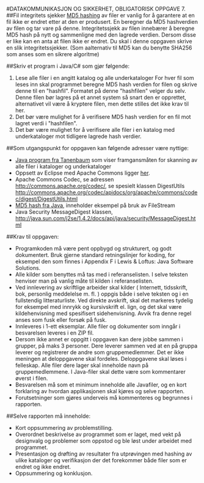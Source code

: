 #DATAKOMMUNIKASJON OG SIKKERHET, OBLIGATORISK OPPGAVE 7.
##Fil integritets sjekker
[MD5 hashing](http://en.wikipedia.org/wiki/MD5) av filer er vanlig for &aring; garantere at en fil ikke er endret etter at den er produsert. En beregner da MD5 hashverdien av filen og tar vare p&aring; denne. Integritetssjekk av filen inneb&aelig;rer &aring; beregne MD5 hash p&aring; nytt og sammenligne med den lagrede verdien. Dersom disse er like kan en anta at filen ikke er endret. Du skal i denne oppgaven skrive en slik integritetssjekker. (Som aalternativ til MD5 kan du benytte SHA256 som anses som en sikrere algoritme)

##Skriv et program i Java/C# som gj&oslash;r f&oslash;lgende:

1. Lese alle filer i en angitt katalog og alle underkataloger For hver fil som leses inn skal programmet beregne MD5 hash verdien for filen og skrive denne til en "hashfil". Formatet p&aring; denne "hashfilen" velger du selv. Denne filen b&oslash;r lagres p&aring; et annet system s&aring; snart den er opprettet, alternativet vil v&aelig;re &aring; kryptere filen, men dette stilles det ikke krav til her.
1. Det b&oslash;r v&aelig;re mulighet for &aring; verifisere MD5 hash verdien for en fil mot lagret verdi i "hashfilen".
1. Det b&oslash;r v&aelig;re mulighet for &aring; verifisere alle filer i en katalog med underkataloger mot tidligere lagrede hash verdier.

##Som utgangspunkt for oppgaven kan f&oslash;lgende adresser v&aelig;re nyttige:

* [Java program fra Tanenbaum](http://kark.hin.no/opsys/tanenbaum/java/ExecutableFiles.java) som viser framgansm&aring;ten for skanning av alle filer i kataloger og underkataloger
* Oppsett av Eclipse med Apache Commons ligger [her](http://kark.hin.no/sikkerhet/filehash/oblig2_tips.html).
* Apache Commons Codec, se adressen http://commons.apache.org/codec/, se spesielt klassen DigestUtils http://commons.apache.org/codec/apidocs/org/apache/commons/codec/digest/DigestUtils.html
* [MD5 hash fra Java](http://www.oreilly.com/catalog/javacrypt/chapter/ch06.html#33393), inneholder eksempel p&aring; bruk av FileStream
* Java Security MessageDigest klassen, http://java.sun.com/j2se/1.4.2/docs/api/java/security/MessageDigest.html

##Krav til oppgaven:

* Programkoden m&aring; v&aelig;re pent oppbygd og strukturert, og godt dokumentert. Bruk gjerne standard retningslinjer for koding, for eksempel den som finnes i Appendix F i Lewis & Loftus: Java Software Solutions.
* Alle kilder som benyttes m&aring; tas med i referanselisten. I selve teksten henviser man p&aring; vanlig m&aring;te til kilden i referanselisten.
* Ved innlevering av skriftlige arbeider skal kilder ( Internett, tidsskrift, bok, personlig meddelelse m. fl. ) oppgis b&aring;de i selve teksten og i en fullstendig litteraturliste.  Ved direkte avskrift, skal det markeres tydelig for eksempel med innrykk og kursivskrift el. lign, og det skal v&aelig;re kildehenvisning med spesifisert sidehenvisning. Avvik fra denne regel anses som fusk eller fors&oslash;k p&aring; fusk.
* Innleveres i 1-ett eksemplar. Alle filer og dokumenter som inng&aring;r i besvarelsen leveres i en ZIP fil.
* Dersom ikke annet er oppgitt i oppgaven kan dere jobbe sammen i grupper, p&aring; maks 3 personer. Dere leverer sammen ved at en p&aring; gruppa leverer og registrerer de andre som gruppemedlemmer. Det er ikke meningen at deloppgavene skal fordeles. Deloppgavene skal l&oslash;ses i felleskap. Alle filer dere lager skal inneholde navn p&aring; gruppemedlemmene. I Java-filer skal dette v&aelig;re som kommentarer &oslash;verst i filen.
* Besvarelsen m&aring; som et minimum inneholde alle Javafiler, og en kort forklaring av hvordan applikasjonen skal kj&oslash;res og selve rapporten.
* Forutsetninger som gj&oslash;res underveis m&aring; kommenteres og begrunnes i rapporten.

##Selve rapporten m&aring; inneholde:

* Kort oppsummering av problemstilling.
* Overordnet beskrivelse av programmet som er laget, med vekt p&aring; designvalg og problemer som oppstod og ble l&oslash;st under arbeidet med programmet.
* Presentasjon og dr&oslash;fting av resultater fra utpr&oslash;vingen med hashing av ulike kataloger og verifikasjon der det forekommer b&aring;de filer som er endret og ikke endret.
* Oppsummering og konklusjon.
 